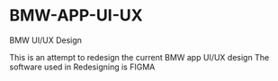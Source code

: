 # BMW-APP-UI-UX
BMW UI/UX Design

This is an attempt to redesign the current BMW app UI/UX design
The software used in Redesigning is FIGMA 

